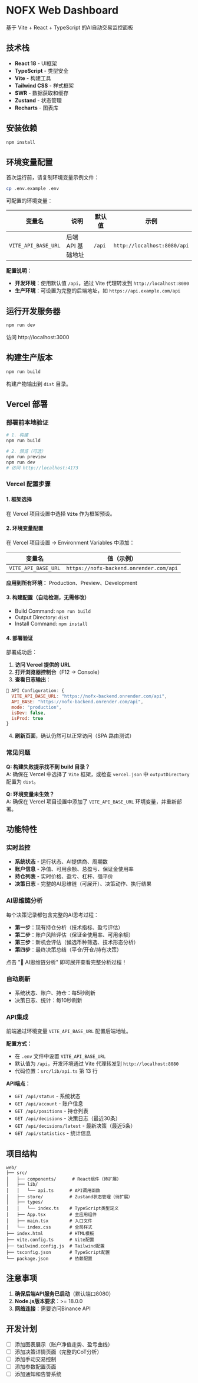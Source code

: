 # NOFX Web Dashboard

基于 Vite + React + TypeScript 的AI自动交易监控面板

## 技术栈

- **React 18** - UI框架
- **TypeScript** - 类型安全
- **Vite** - 构建工具
- **Tailwind CSS** - 样式框架
- **SWR** - 数据获取和缓存
- **Zustand** - 状态管理
- **Recharts** - 图表库

## 安装依赖

```bash
npm install
```

## 环境变量配置

首次运行前，请复制环境变量示例文件：

```bash
cp .env.example .env
```

可配置的环境变量：

| 变量名 | 说明 | 默认值 | 示例 |
|--------|------|--------|------|
| `VITE_API_BASE_URL` | 后端 API 基础地址 | `/api` | `http://localhost:8080/api` |

**配置说明：**
- **开发环境**：使用默认值 `/api`，通过 Vite 代理转发到 `http://localhost:8080`
- **生产环境**：可设置为完整的后端地址，如 `https://api.example.com/api`

## 运行开发服务器

```bash
npm run dev
```

访问 http://localhost:3000

## 构建生产版本

```bash
npm run build
```

构建产物输出到 `dist` 目录。

## Vercel 部署

### 部署前本地验证

```bash
# 1. 构建
npm run build

# 2. 预览（可选）
npm run preview
npm run dev
# 访问 http://localhost:4173
```

### Vercel 配置步骤

#### 1. 框架选择

在 Vercel 项目设置中选择 **`Vite`** 作为框架预设。

#### 2. 环境变量配置

在 Vercel 项目设置 → Environment Variables 中添加：

| 变量名 | 值（示例） |
|--------|-----------|
| `VITE_API_BASE_URL` | `https://nofx-backend.onrender.com/api` |

**应用到所有环境：** Production、Preview、Development

#### 3. 构建配置（自动检测，无需修改）

- Build Command: `npm run build`
- Output Directory: `dist`
- Install Command: `npm install`

#### 4. 部署验证

部署成功后：

1. **访问 Vercel 提供的 URL**
2. **打开浏览器控制台**（F12 → Console）
3. **查看日志输出**：

```javascript
🔧 API Configuration: {
  VITE_API_BASE_URL: "https://nofx-backend.onrender.com/api",
  API_BASE: "https://nofx-backend.onrender.com/api",
  mode: "production",
  isDev: false,
  isProd: true
}
```

4. **刷新页面**，确认仍然可以正常访问（SPA 路由测试）

### 常见问题

**Q: 构建失败提示找不到 build 目录？**  
A: 确保在 Vercel 中选择了 `Vite` 框架，或检查 `vercel.json` 中 `outputDirectory` 配置为 `dist`。

**Q: 环境变量未生效？**  
A: 确保在 Vercel 项目设置中添加了 `VITE_API_BASE_URL` 环境变量，并重新部署。

## 功能特性

### 实时监控
- **系统状态** - 运行状态、AI提供商、周期数
- **账户信息** - 净值、可用余额、总盈亏、保证金使用率
- **持仓列表** - 实时价格、盈亏、杠杆、强平价
- **决策日志** - 完整的AI思维链（可展开）、决策动作、执行结果

### AI思维链分析
每个决策记录都包含完整的AI思考过程：
- **第一步**：现有持仓分析（技术指标、盈亏评估）
- **第二步**：账户风险评估（保证金使用率、可用余额）
- **第三步**：新机会评估（候选币种筛选、技术形态分析）
- **第四步**：最终决策总结（平仓/开仓/持有决策）

点击 "💭 AI思维链分析" 即可展开查看完整分析过程！

### 自动刷新
- 系统状态、账户、持仓：每5秒刷新
- 决策日志、统计：每10秒刷新

### API集成

前端通过环境变量 `VITE_API_BASE_URL` 配置后端地址。

**配置方式：**
- 在 `.env` 文件中设置 `VITE_API_BASE_URL`
- 默认值为 `/api`，开发环境通过 Vite 代理转发到 `http://localhost:8080`
- 代码位置：`src/lib/api.ts` 第 13 行

**API端点：**
- `GET /api/status` - 系统状态
- `GET /api/account` - 账户信息
- `GET /api/positions` - 持仓列表
- `GET /api/decisions` - 决策日志（最近30条）
- `GET /api/decisions/latest` - 最新决策（最近5条）
- `GET /api/statistics` - 统计信息

## 项目结构

```
web/
├── src/
│   ├── components/      # React组件（待扩展）
│   ├── lib/
│   │   └── api.ts      # API调用函数
│   ├── store/          # Zustand状态管理（待扩展）
│   ├── types/
│   │   └── index.ts    # TypeScript类型定义
│   ├── App.tsx         # 主应用组件
│   ├── main.tsx        # 入口文件
│   └── index.css       # 全局样式
├── index.html          # HTML模板
├── vite.config.ts      # Vite配置
├── tailwind.config.js  # Tailwind配置
├── tsconfig.json       # TypeScript配置
└── package.json        # 依赖配置
```

## 注意事项

1. **确保后端API服务已启动**（默认端口8080）
2. **Node.js版本要求**：>= 18.0.0
3. **网络连接**：需要访问Binance API

## 开发计划

- [ ] 添加图表展示（账户净值走势、盈亏曲线）
- [ ] 添加决策详情页面（完整的CoT分析）
- [ ] 添加手动交易控制
- [ ] 添加参数配置页面
- [ ] 添加通知和告警系统

